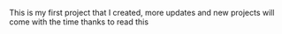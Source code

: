 This is my first project that I created, more updates and new projects will come with the time 
thanks to read this
